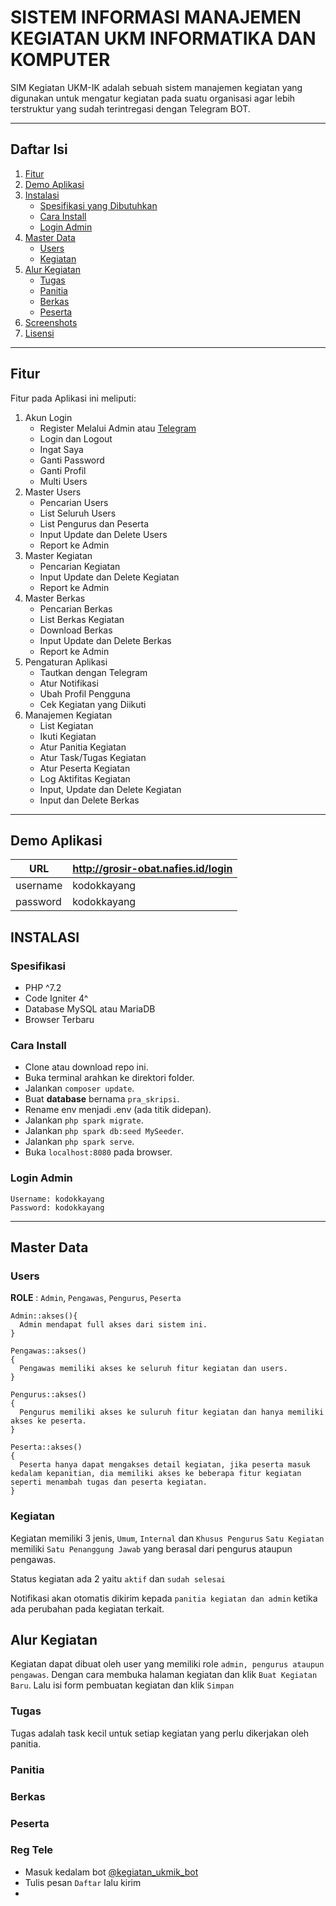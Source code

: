 # SISTEM INFORMASI MANAJEMEN KEGIATAN UKM INFORMATIKA DAN KOMPUTER

SIM Kegiatan UKM-IK adalah sebuah sistem manajemen kegiatan yang digunakan untuk mengatur kegiatan pada suatu organisasi agar lebih terstruktur yang sudah terintregasi dengan Telegram BOT.

<hr>

## Daftar Isi
1. [Fitur](#fitur)
2. [Demo Aplikasi](#demo-aplikasi)
3. [Instalasi](#instalasi)
    - [Spesifikasi yang Dibutuhkan](#spesifikasi)
    - [Cara Install](#cara-install)
    - [Login Admin](#cara-install)
4. [Master Data](#master-data)
    - [Users](#users)
    - [Kegiatan](#kegiatan)
5. [Alur Kegiatan](#alur-kegiatan)
    - [Tugas](#tugas)
    - [Panitia](#panitia)
    - [Berkas](#berkas)
    - [Peserta](#peserta)
6. [Screenshots](#screenshots)
7. [Lisensi](#license)

<hr>

## Fitur

Fitur pada Aplikasi ini meliputi:

1. Akun Login
    - Register Melalui Admin atau [Telegram](#reg-tele)
    - Login dan Logout
    - Ingat Saya
    - Ganti Password
    - Ganti Profil
    - Multi Users
2. Master Users
    - Pencarian Users
    - List Seluruh Users
    - List Pengurus dan Peserta
    - Input Update dan Delete Users
    - Report ke Admin
3. Master Kegiatan
    - Pencarian Kegiatan
    - Input Update dan Delete Kegiatan
    - Report ke Admin
4. Master Berkas
    - Pencarian Berkas
    - List Berkas Kegiatan
    - Download Berkas
    - Input Update dan Delete Berkas
    - Report ke Admin
5. Pengaturan Aplikasi
    - Tautkan dengan Telegram
    - Atur Notifikasi
    - Ubah Profil Pengguna
    - Cek Kegiatan yang Diikuti
6. Manajemen Kegiatan
    - List Kegiatan
    - Ikuti Kegiatan
    - Atur Panitia Kegiatan
    - Atur Task/Tugas Kegiatan
    - Atur Peserta Kegiatan
    - Log Aktifitas Kegiatan
    - Input, Update dan Delete Kegiatan
    - Input dan Delete Berkas

<hr>

## Demo Aplikasi

| URL | http://grosir-obat.nafies.id/login |
| --- | --- |
| username | kodokkayang |
| password | kodokkayang |

## INSTALASI

### Spesifikasi
- PHP ^7.2
- Code Igniter 4^
- Database MySQL atau MariaDB
- Browser Terbaru

### Cara Install

- Clone atau download repo ini.
- Buka terminal arahkan ke direktori folder.
- Jalankan ```composer update```.
- Buat **database** bernama `pra_skripsi`.
- Rename env menjadi .env (ada titik didepan).
- Jalankan ```php spark migrate```.
- Jalankan `php spark db:seed MySeeder`.
- Jalankan `php spark serve`.
- Buka `localhost:8080` pada browser.

### Login Admin
```
Username: kodokkayang
Password: kodokkayang
```

<hr>

## Master Data

### Users

**ROLE** : `Admin`, `Pengawas`, `Pengurus`, `Peserta`

```
Admin::akses(){
  Admin mendapat full akses dari sistem ini.
}
```
```
Pengawas::akses()
{
  Pengawas memiliki akses ke seluruh fitur kegiatan dan users.
}
```
```
Pengurus::akses()
{
  Pengurus memiliki akses ke suluruh fitur kegiatan dan hanya memiliki akses ke peserta.
}
```
```
Peserta::akses()
{
  Peserta hanya dapat mengakses detail kegiatan, jika peserta masuk kedalam kepanitian, dia memiliki akses ke beberapa fitur kegiatan seperti menambah tugas dan peserta kegiatan.
}
```

### Kegiatan

Kegiatan memiliki 3 jenis, `Umum`, `Internal` dan `Khusus Pengurus`
`Satu Kegiatan` memiliki `Satu Penanggung Jawab` yang berasal dari pengurus ataupun pengawas.

Status kegiatan ada 2 yaitu `aktif` dan `sudah selesai`

Notifikasi akan otomatis dikirim kepada `panitia kegiatan dan admin` ketika ada perubahan pada kegiatan terkait.

## Alur Kegiatan

Kegiatan dapat dibuat oleh user yang memiliki role `admin, pengurus ataupun pengawas`. Dengan cara membuka halaman kegiatan dan klik `Buat Kegiatan Baru`. Lalu isi form pembuatan kegiatan dan klik `Simpan`

### Tugas

Tugas adalah task kecil untuk setiap kegiatan yang perlu dikerjakan oleh panitia.
        
### Panitia

### Berkas

### Peserta

### Reg Tele
- Masuk kedalam bot [@kegiatan_ukmik_bot](https://t.me/kegiatan_ukmik_bot)
- Tulis pesan ```Daftar``` lalu kirim
- 



